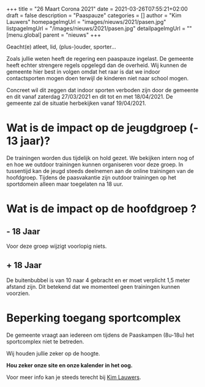 +++
title = "26 Maart Corona 2021"
date = 2021-03-26T07:55:21+02:00
draft = false
description = "Paaspauze"
categories = []
author = "Kim Lauwers"
homepageImgUrl = "images/nieuws/2021/pasen.jpg"
listpageImgUrl = "/images/nieuws/2021/pasen.jpg"
detailpageImgUrl = ""
[menu.global]
    parent = "nieuws"
+++

Geacht(e) atleet, lid, (plus-)ouder, sporter…

Zoals jullie weten heeft de regering een paaspauze ingelast.
De gemeente heeft echter strengere regels opgelegd dan de overheid. 
Wij kunnen de gemeente hier best in volgen omdat het raar is dat we indoor contactsporten mogen doen terwijl de kinderen niet naar school mogen.

Concreet wil dit zeggen dat indoor sporten verboden zijn door de gemeente en dit vanaf zaterdag 27/03/2021 en dit tot en met 18/04/2021.
De gemeente zal de situatie herbekijken vanaf 19/04/2021.

# Wat is de impact op de jeugdgroep (- 13 jaar)?
De trainingen worden dus tijdelijk on hold gezet. 
We bekijken intern nog of en hoe we outdoor trainingen kunnen organiseren voor deze groep.
In tussentijd kan de jeugd steeds deelnemen aan de online trainingen van de hoofdgroep.
Tijdens de paasvakantie zijn outdoor trainingen op het sportdomein alleen maar toegelaten na 18 uur.

# Wat is de impact op de hoofdgroep ?
## - 18 Jaar
Voor deze groep wijzigt voorlopig niets.

## + 18 Jaar
De buitenbubbel is van 10 naar 4 gebracht en er moet verplicht 1,5 meter afstand zijn. Dit betekend dat we momenteel geen trainingen kunnen voorzien.

# Beperking toegang sportcomplex
De gemeente vraagt aan iedereen om tijdens de Paaskampen (8u-18u) het sportcomplex niet te betreden.

Wij houden jullie zeker op de hoogte.

**Hou zeker onze site en onze kalender in het oog.**

Voor meer info kan je steeds terecht bij [Kim Lauwers](https://www.jujitsukeerbergen.be/trainers/#Kim_Lauwers).